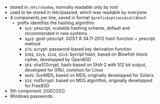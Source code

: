 - stored in `/etc/shadow`, normally readable only by root
- used to be stored in /etc/passwd, which was readable by everyone
- 4 components per line, saved in format `$prefix$options$salt$hash`
	- prefix identifies the hashing algorithm
		- `$y$`: yescript, scalable hashing scheme, default and recommended in new systems
		- `$gy$`: gost-yescript: GOST R 34.11-2012 hash function + yescript method
		- `$7$`: scrypt: password-based key derivation function
		- `$2b$`, `$2y$`, `$2a$`, `$2x$`: bycript hash, based on Blowfish block cipher, developped by OpenBSD
		- `$6$`: sha512crypt, hash-based on SHA-2 with 512 bit output, developed for GNU, common for Linux
		- `$md5`: SunMD5, based on MD5, originally developped for Solaris
		- `$1$`: md5crypt: based on MD5 algorithm, originally developped for FreeBSD
- 5th component: [[GECOS]]
- Windows passwords: 